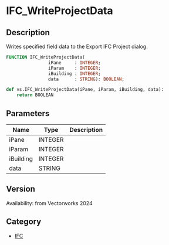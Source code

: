 # IFC_WriteProjectData

## Description
Writes specified field data to the Export IFC Project dialog.

```pascal
FUNCTION IFC_WriteProjectData(
				iPane     : INTEGER;
				iParam    : INTEGER;
				iBuilding : INTEGER;
				data      : STRING): BOOLEAN;
```

```python
def vs.IFC_WriteProjectData(iPane, iParam, iBuilding, data):
    return BOOLEAN
```

## Parameters
|Name|Type|Description|
|---|---|---|
|iPane|INTEGER|   |
|iParam|INTEGER|   |
|iBuilding|INTEGER|   |
|data|STRING|   |

## Version
Availability: from Vectorworks 2024

## Category
* [IFC](../Categories/IFC.md)
